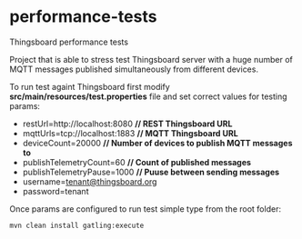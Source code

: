 # performance-tests
Thingsboard performance tests

Project that is able to stress test Thingsboard server with a huge number of MQTT messages published simultaneously from different devices.

To run test againt Thingsboard first modify __src/main/resources/test.properties__ file and set correct values for testing params:
  * restUrl=http://localhost:8080    __// REST Thingsboard URL__
  * mqttUrls=tcp://localhost:1883    __// MQTT Thingsboard URL__
  * deviceCount=20000                __// Number of devices to publish MQTT messages to__
  * publishTelemetryCount=60         __// Count of published messages__
  * publishTelemetryPause=1000       __// Puuse between sending messages__
  * username=tenant@thingsboard.org
  * password=tenant
  
  
Once params are configured to run test simple type from the root folder:
```bash
mvn clean install gatling:execute
```
